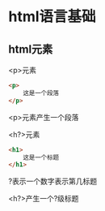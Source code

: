 # html语言基础

## html元素

\<p>元素

```html
<p>
	这是一个段落
</p>
```
\<p>元素产生一个段落

\<h?>元素

```html
<h1>
	这是一个标题
</h1>
```

?表示一个数字表示第几标题

<h?>产生一个?级标题



